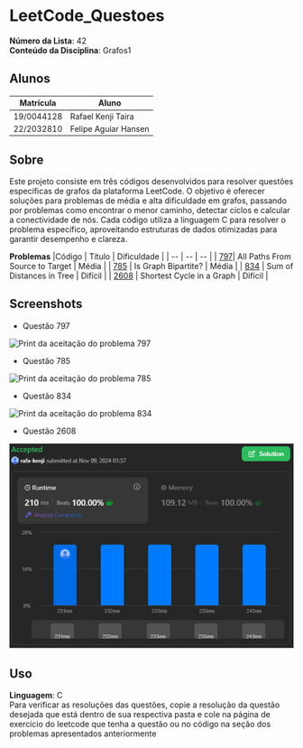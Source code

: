 # LeetCode_Questoes

**Número da Lista**: 42<br>
**Conteúdo da Disciplina**: Grafos1<br>

## Alunos
|Matrícula | Aluno |
| -- | -- |
| 19/0044128  |  Rafael Kenji Taira |
| 22/2032810  |  Felipe Aguiar Hansen |

## Sobre 

Este projeto consiste em três códigos desenvolvidos para resolver questões específicas de grafos da plataforma LeetCode. O objetivo é oferecer soluções para problemas de média e alta dificuldade em grafos, passando por problemas como encontrar o menor caminho, detectar ciclos e calcular a conectividade de nós. Cada código utiliza a linguagem C para resolver o problema específico, aproveitando estruturas de dados otimizadas para garantir desempenho e clareza.

**Problemas**
|Código | Título | Dificuldade |
| -- | -- | -- |
| [797](https://leetcode.com/problems/all-paths-from-source-to-target/description/)| All Paths From Source to Target | Média |
| [785](https://leetcode.com/problems/is-graph-bipartite/description/) | Is Graph Bipartite? | Média |
| [834](https://leetcode.com/problems/sum-of-distances-in-tree/description/) | Sum of Distances in Tree | Difícil |
| [2608](https://leetcode.com/problems/shortest-cycle-in-a-graph/description/) | Shortest Cycle in a Graph | Difícil |

## Screenshots
- Questão 797

![Print da aceitação do problema 797](./Questão_797/Captura%20de%20tela%20de%202024-11-07%2018-20-38.png)


- Questão 785

![Print da aceitação do problema 785](./Questão_785/Captura%20de%20tela%20de%202024-11-08%2023-57-49.png)


- Questão 834

![Print da aceitação do problema 834](./Questão_834/Captura%20de%20tela%20de%202024-11-11%2020-50-13.png)


- Questão 2608

![Print da aceitação do problema 2608](./Questão_2608/captura_de_tela_questão2608.png)


## Uso 
**Linguagem**: C<br>
Para verificar as resoluções das questões, copie a resolução da questão desejada que está dentro de sua respectiva pasta e cole na página de exercício do leetcode que tenha a questão ou no código na seção dos problemas apresentados anteriormente





